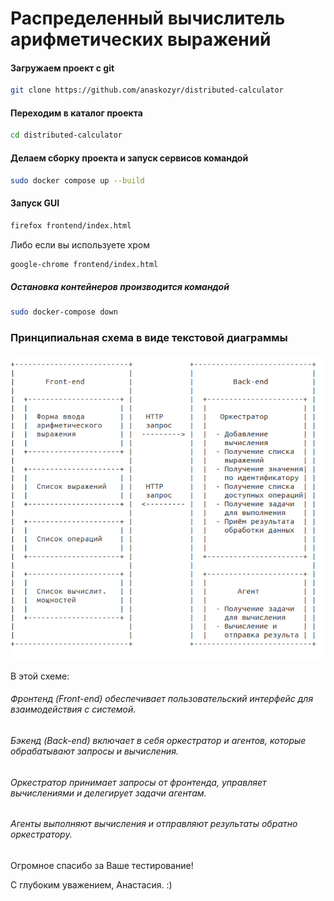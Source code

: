 # Распределенный вычислитель арифметических выражений

#### Загружаем проект с git

```sh
git clone https://github.com/anaskozyr/distributed-calculator
```


#### Переходим в каталог проекта

```sh
cd distributed-calculator
```

#### Делаем сборку проекта и запуск сервисов командой

```sh
sudo docker compose up --build
```

#### Запуск GUI 

```sh
firefox frontend/index.html
```

Либо если вы используете хром 

```sh
google-chrome frontend/index.html
```

##### Остановка контейнеров производится командой

```sh
sudo docker-compose down
```

### Принципиальная схема в виде текстовой диаграммы

![Схема проекта](schema.png)

В этой схеме:

  ###### Фронтенд (Front-end) обеспечивает пользовательский интерфейс для взаимодействия с системой.
  ###### Бэкенд (Back-end) включает в себя оркестратор и агентов, которые обрабатывают запросы и вычисления.
  ###### Оркестратор принимает запросы от фронтенда, управляет вычислениями и делегирует задачи агентам.
  ###### Агенты выполняют вычисления и отправляют результаты обратно оркестратору.


Огромное спасибо за Ваше тестирование!

С глубоким уважением, Анастасия. :) 
